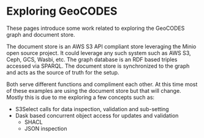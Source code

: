Exploring GeoCODES
============================

These pages introduce some work related to exploring the GeoCODES graph and 
document store.  

The document store is an AWS S3 API compliant store leveraging the Minio 
open source project.  It could leverage any such system such as AWS S3, 
Ceph, GCS, Wasbi, etc.  The graph database is an RDF based triples accessed via
SPARQL.  The document store is synchronized to the graph and acts as the 
source of truth for the setup.  

Both serve different functions and compliment each other.  At this time
most of these examples are using the document store but that will change.
Mostly this is due to me exploring a few concepts such as:

* S3Select calls for data inspection, validation and sub-setting
* Dask based concurrent object access for updates and validation
  * SHACL
  * JSON inspection
  